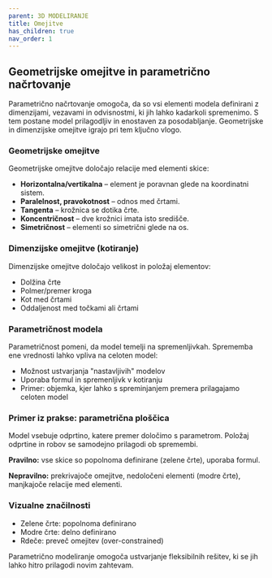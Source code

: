 ```yaml
---
parent: 3D MODELIRANJE
title: Omejitve
has_children: true
nav_order: 1
---
```


## Geometrijske omejitve in parametrično načrtovanje

Parametrično načrtovanje omogoča, da so vsi elementi modela definirani z dimenzijami, vezavami in odvisnostmi, ki jih lahko kadarkoli spremenimo. S tem postane model prilagodljiv in enostaven za posodabljanje. Geometrijske in dimenzijske omejitve igrajo pri tem ključno vlogo.

### Geometrijske omejitve

Geometrijske omejitve določajo relacije med elementi skice:

- **Horizontalna/vertikalna** – element je poravnan glede na koordinatni sistem.
- **Paralelnost, pravokotnost** – odnos med črtami.
- **Tangenta** – krožnica se dotika črte.
- **Koncentričnost** – dve krožnici imata isto središče.
- **Simetričnost** – elementi so simetrični glede na os.

### Dimenzijske omejitve (kotiranje)

Dimenzijske omejitve določajo velikost in položaj elementov:

- Dolžina črte
- Polmer/premer kroga
- Kot med črtami
- Oddaljenost med točkami ali črtami

### Parametričnost modela

Parametričnost pomeni, da model temelji na spremenljivkah. Sprememba ene vrednosti lahko vpliva na celoten model:

- Možnost ustvarjanja "nastavljivih" modelov
- Uporaba formul in spremenljivk v kotiranju
- Primer: objemka, kjer lahko s spreminjanjem premera prilagajamo celoten model

### Primer iz prakse: parametrična ploščica

Model vsebuje odprtino, katere premer določimo s parametrom. Položaj odprtine in robov se samodejno prilagodi ob spremembi.

**Pravilno:** vse skice so popolnoma definirane (zelene črte), uporaba formul.

**Nepravilno:** prekrivajoče omejitve, nedoločeni elementi (modre črte), manjkajoče relacije med elementi.

### Vizualne značilnosti

- Zelene črte: popolnoma definirano
- Modre črte: delno definirano
- Rdeče: preveč omejitev (over-constrained)

Parametrično modeliranje omogoča ustvarjanje fleksibilnih rešitev, ki se jih lahko hitro prilagodi novim zahtevam.

